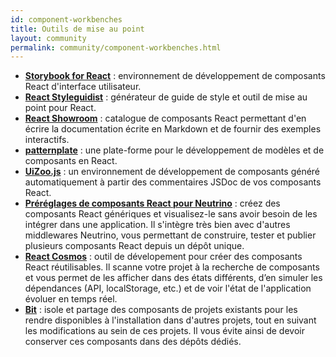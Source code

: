 ```yaml
---
id: component-workbenches
title: Outils de mise au point
layout: community
permalink: community/component-workbenches.html
---
```


* **[Storybook for React](https://github.com/storybooks/storybook)** : environnement de développement de composants React d'interface utilisateur.
* **[React Styleguidist](https://github.com/styleguidist/react-styleguidist)** : générateur de guide de style et outil de mise au point pour React.
* **[React Showroom](https://github.com/OpusCapita/react-showroom-client)** : catalogue de composants React permettant d'en écrire la documentation écrite en Markdown et de fournir des exemples interactifs.
* **[patternplate](https://github.com/sinnerschrader/patternplate)** : une plate-forme pour le développement de modèles et de composants en React.
* **[UiZoo.js](https://github.com/myheritage/UiZoo.js)** : un environnement de développement de composants généré automatiquement à partir des commentaires JSDoc de vos composants React.
* **[Préréglages de composants React pour Neutrino](https://neutrino.js.org/packages/react-components/)** : créez des composants React génériques et visualisez-le sans avoir besoin de les intégrer dans une application. Il s'intègre très bien avec d'autres middlewares Neutrino, vous permettant de construire, tester et publier plusieurs composants React depuis un dépôt unique.
* **[React Cosmos](https://github.com/react-cosmos/react-cosmos)** : outil de dévelopement pour créer des composants React réutilisables. Il scanne votre projet à la recherche de composants et vous permet de les afficher  dans des états différents, d’en simuler les dépendances (API, localStorage, etc.) et de voir l'état de l'application évoluer en temps réel.
* **[Bit](https://github.com/teambit/bit)** : isole et partage des composants de projets existants pour les rendre disponibles à l'installation dans d'autres projets, tout en suivant les modifications au sein de ces projets. Il vous évite ainsi de devoir conserver ces composants dans des dépôts dédiés.
